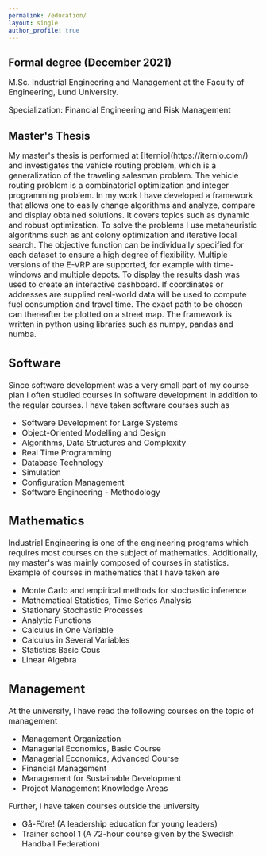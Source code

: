 ```yaml
---
permalink: /education/
layout: single
author_profile: true
--- 
```

<h2>Formal degree (December 2021)</h2>
<p style="font-size: 16px;">M.Sc. Industrial Engineering and Management at the Faculty of Engineering, Lund University.
<p style="font-size: 16px;">Specialization: Financial Engineering and Risk Management</p> </p> 

<h2>Master's Thesis</h2> 
<span style="font-size: 16px; line-height: normal;">
My master's thesis is performed at [Iternio](https://iternio.com/) and investigates the vehicle routing problem, which is a generalization of the traveling salesman problem. The vehicle routing problem is a combinatorial optimization and integer programming problem. In my work I have developed a framework that allows one to easily change algorithms and analyze, compare and display obtained solutions. It covers topics such as dynamic and robust optimization. To solve the problems I use metaheuristic algorithms such as ant colony optimization and iterative local search. The objective function can be individually specified for each dataset to ensure a high degree of flexibility. Multiple versions of the E-VRP are supported, for example with time-windows and multiple depots. To display the results dash was used to create an interactive dashboard. If coordinates or addresses are supplied real-world data will be used to compute fuel consumption and travel time. The exact path to be chosen can thereafter be plotted on a street map. The framework is written in python using libraries such as numpy, pandas and numba. 
 
<h2>Software</h2>
<span style="font-size: 16px; line-height: normal;">
Since software development was a very small part of my course plan I often studied courses in software development in addition to the regular courses. I have taken software courses such as
<ul style="font-size: 16px;">
 <li>Software Development for Large Systems</li>
 <li>Object-Oriented Modelling and Design  </li>
 <li>Algorithms, Data Structures and Complexity  </li>
 <li>Real Time Programming </li>
 <li>Database Technology   </li>
 <li>Simulation  </li>
 <li>Configuration Management  </li>
 <li>Software Engineering - Methodology </li>
</ul>  

<h2>Mathematics</h2>
<span style="font-size: 16px; line-height: normal;">
Industrial Engineering is one of the engineering programs which requires most courses on the subject of mathematics. Additionally, my master's  was mainly composed of courses in statistics. Example of courses in mathematics that I have taken are
<ul style="font-size: 16px;">
 <li>Monte Carlo and empirical methods for stochastic inference </li>
 <li>Mathematical Statistics, Time Series Analysis  </li>
 <li>Stationary Stochastic Processes </li>
 <li>Analytic Functions  </li>
 <li>Calculus in One Variable </li>
 <li>Calculus in Several Variables </li>
 <li>Statistics Basic Cous  </li>
 <li>Linear Algebra</li>
</ul>  


<h2>Management</h2> 
<span style="font-size: 16px; line-height: normal;">
At the university, I have read the following courses on the topic of management</span>
<ul style="font-size: 16px;">
 <li>Management Organization</li>
 <li>Managerial Economics, Basic Course</li>
 <li>Managerial Economics, Advanced Course</li>
 <li>Financial Management</li>
 <li>Management for Sustainable Development</li>
 <li>Project Management Knowledge Areas</li>
</ul>  

<span style="font-size: 16px; line-height: normal;">
Further, I have taken courses outside the university </span>
<ul style="font-size: 16px;">
 <li>Gå-Före! (A leadership education for young leaders)</li>
 <li>Trainer school 1 (A 72-hour course given by the Swedish Handball Federation)</li>
</ul>  
